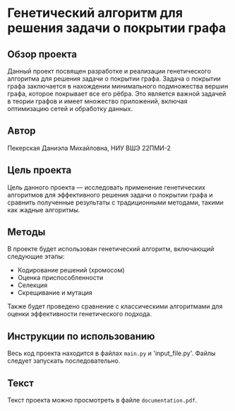 # Генетический алгоритм для решения задачи о покрытии графа

## Обзор проекта
Данный проект посвящен разработке и реализации генетического алгоритма для решения задачи о покрытии графа. Задача о покрытии графа заключается в нахождении минимального подмножества вершин графа, которое покрывает все его рёбра. Это является важной задачей в теории графов и имеет множество приложений, включая оптимизацию сетей и обработку данных.

## Автор
Пекерская Даниэла Михайловна, НИУ ВШЭ 22ПМИ-2

## Цель проекта
Цель данного проекта — исследовать применение генетических алгоритмов для эффективного решения задачи о покрытии графа и сравнить полученные результаты с традиционными методами, такими как жадные алгоритмы.

## Методы
В проекте будет использован генетический алгоритм, включающий следующие этапы:
- Кодирование решений (хромосом)
- Оценка приспособленности
- Селекция
- Скрещивание и мутация

Также будет проведено сравнение с классическими алгоритмами для оценки эффективности генетического подхода.

## Инструкции по использованию
Весь код проекта находится в файлах `main.py` и 'input_file.py'. Файлы следует запускать последовательно. 

## Текст
Текст проекта можно просмотреть в файле `documentation.pdf`.

